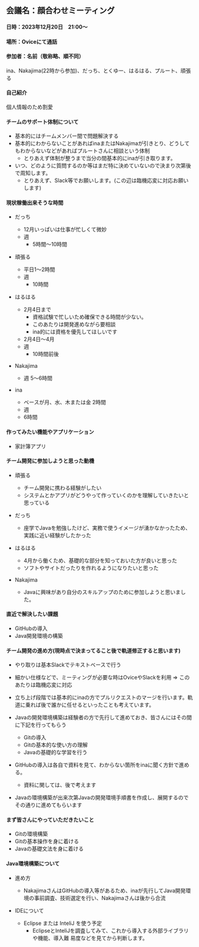 ## 会議名：顔合わせミーティング

#### 日時：2023年12月20日　21:00～

#### 場所：Oviceにて通話

#### 参加者：名前（敬称略、順不同）  
ina、Nakajima(22時から参加)、だっち、とくゆー、はるはる、プルート、頑張る

#### 自己紹介
個人情報のため割愛

#### チームのサポート体制について
- 基本的にはチームメンバー間で問題解決する
- 基本的にわからないことがあればinaまたはNakajimaが引きとり、どうしてもわからないなどがあればプルートさんに相談という体制
  - とりあえず体制が整うまで当分の間基本的にinaが引き取ります。
- いつ、どのように質問するのか等はまだ特に決めていないので決まり次第後で周知します。
  - とりあえず、Slack等でお願いします。(この辺は臨機応変に対応お願いします)

#### 現状稼働出来そうな時間
- だっち
  - 12月いっぱいは仕事が忙しくて微妙
  - 週
    - 5時間～10時間

- 頑張る
  - 平日1～2時間
  - 週
    - 10時間

- はるはる
  - 2月4日まで
    - 資格試験で忙しいため確保できる時間が少ない。
    - このあたりは開発進めながら要相談
    - ina的には資格を優先してほしいです
  - 2月4日～4月
  - 週
    - 10時間前後

- Nakajima
  - 週
    5～6時間

- ina
  - ベースが月、水、木または金 2時間
  - 週
   - 6時間

#### 作ってみたい機能やアプリケーション
- 家計簿アプリ

#### チーム開発に参加しようと思った動機
- 頑張る
  - チーム開発に携わる経験がしたい
  - システムとかアプリがどうやって作っていくのかを理解していきたいと思っている

- だっち
  - 座学でJavaを勉強したけど、実務で使うイメージが湧かなかったため、実践に近い経験がしたかった

- はるはる
  - 4月から働くため、基礎的な部分を知っておいた方が良いと思った
  - ソフトやサイトだったりを作れるようになりたいと思った
 
- Nakajima
  - Javaに興味があり自分のスキルアップのために参加しようと思いました。

#### 直近で解決したい課題
- GitHubの導入
- Java開発環境の構築

#### チーム開発の進め方(現時点で決まってること後で軌道修正すると思います)
- やり取りは基本Slackでテキストベースで行う
- 細かい仕様などで、ミーティングが必要な時はOviceやSlackを利用
  => このあたりは臨機応変に対応

- 立ち上げ段階では基本的にinaの方でプルリクエストのマージを行います。軌道に乗れば後で誰かに任せるといったことも考えています。

- Javaの開発環境構築は経験者の方で先行して進めておき、皆さんにはその間に下記を行ってもらう
  - Gitの導入
  - Gitの基本的な使い方の理解
  - Javaの基礎的な学習を行う
- GitHubの導入は各自で資料を見て、わからない箇所をinaに聞く方針で進める。
  - 資料に関しては、後で考えます
- Javaの環境構築が出来次第Javaの開発環境手順書を作成し、展開するのでその通りに進めてもらいます

#### まず皆さんにやっていただきたいこと
- Gitの環境構築
- Gitの基本操作を身に着ける
- Javaの基礎文法を身に着ける

#### Java環境構築について
- 進め方
  - NakajimaさんはGitHubの導入等があるため、inaが先行してJava開発環境の事前調査、技術選定を行い、Nakajimaさんは後から合流

- IDEについて
  - Eclipse または InteliJ を使う予定
    - EclipseとInteliJを調査してみて、これから導入する外部ライブラリや機能、導入難 易度などを見てから判断します。
